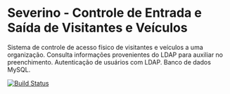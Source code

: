 # Severino - Controle de Entrada e Saída de Visitantes e Veículos
Sistema de controle de acesso físico de visitantes e veículos a uma organização.
Consulta informações provenientes do LDAP para auxiliar no preenchimento.
Autenticação de usuários com LDAP.
Banco de dados MySQL.

[![Build Status](https://travis-ci.org/sergiowww/severino.svg?branch=master)](https://travis-ci.org/sergiowww/severino)